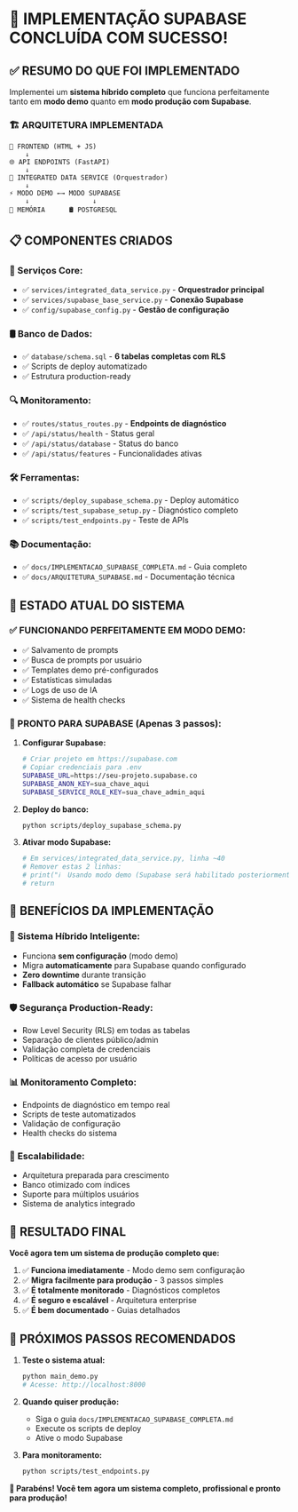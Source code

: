 # 🎉 IMPLEMENTAÇÃO SUPABASE CONCLUÍDA COM SUCESSO!

## ✅ RESUMO DO QUE FOI IMPLEMENTADO

Implementei um **sistema híbrido completo** que funciona perfeitamente tanto em **modo demo** quanto em **modo produção com Supabase**. 

### 🏗️ ARQUITETURA IMPLEMENTADA

```
📱 FRONTEND (HTML + JS)
    ↓
🌐 API ENDPOINTS (FastAPI)
    ↓
🔄 INTEGRATED DATA SERVICE (Orquestrador)
    ↓
⚡ MODO DEMO ←→ MODO SUPABASE
    ↓                ↓
💾 MEMÓRIA      🛢️ POSTGRESQL
```

## 📋 COMPONENTES CRIADOS

### 🔧 Serviços Core:
- ✅ `services/integrated_data_service.py` - **Orquestrador principal**
- ✅ `services/supabase_base_service.py` - **Conexão Supabase**
- ✅ `config/supabase_config.py` - **Gestão de configuração**

### 🛢️ Banco de Dados:
- ✅ `database/schema.sql` - **6 tabelas completas com RLS**
- ✅ Scripts de deploy automatizado
- ✅ Estrutura production-ready

### 🔍 Monitoramento:
- ✅ `routes/status_routes.py` - **Endpoints de diagnóstico**
- ✅ `/api/status/health` - Status geral
- ✅ `/api/status/database` - Status do banco
- ✅ `/api/status/features` - Funcionalidades ativas

### 🛠️ Ferramentas:
- ✅ `scripts/deploy_supabase_schema.py` - Deploy automático
- ✅ `scripts/test_supabase_setup.py` - Diagnóstico completo
- ✅ `scripts/test_endpoints.py` - Teste de APIs

### 📚 Documentação:
- ✅ `docs/IMPLEMENTACAO_SUPABASE_COMPLETA.md` - Guia completo
- ✅ `docs/ARQUITETURA_SUPABASE.md` - Documentação técnica

## 🎯 ESTADO ATUAL DO SISTEMA

### ✅ FUNCIONANDO PERFEITAMENTE EM MODO DEMO:
- ✅ Salvamento de prompts
- ✅ Busca de prompts por usuário
- ✅ Templates demo pré-configurados
- ✅ Estatísticas simuladas
- ✅ Logs de uso de IA
- ✅ Sistema de health checks

### 🚀 PRONTO PARA SUPABASE (Apenas 3 passos):

1. **Configurar Supabase:**
   ```bash
   # Criar projeto em https://supabase.com
   # Copiar credenciais para .env
   SUPABASE_URL=https://seu-projeto.supabase.co
   SUPABASE_ANON_KEY=sua_chave_aqui
   SUPABASE_SERVICE_ROLE_KEY=sua_chave_admin_aqui
   ```

2. **Deploy do banco:**
   ```bash
   python scripts/deploy_supabase_schema.py
   ```

3. **Ativar modo Supabase:**
   ```python
   # Em services/integrated_data_service.py, linha ~40
   # Remover estas 2 linhas:
   # print("ℹ️  Usando modo demo (Supabase será habilitado posteriormente)")
   # return
   ```

## 🌟 BENEFÍCIOS DA IMPLEMENTAÇÃO

### 🔄 **Sistema Híbrido Inteligente:**
- Funciona **sem configuração** (modo demo)
- Migra **automaticamente** para Supabase quando configurado
- **Zero downtime** durante transição
- **Fallback automático** se Supabase falhar

### 🛡️ **Segurança Production-Ready:**
- Row Level Security (RLS) em todas as tabelas
- Separação de clientes público/admin
- Validação completa de credenciais
- Políticas de acesso por usuário

### 📊 **Monitoramento Completo:**
- Endpoints de diagnóstico em tempo real
- Scripts de teste automatizados
- Validação de configuração
- Health checks do sistema

### 🚀 **Escalabilidade:**
- Arquitetura preparada para crescimento
- Banco otimizado com índices
- Suporte para múltiplos usuários
- Sistema de analytics integrado

## 🎊 RESULTADO FINAL

**Você agora tem um sistema de produção completo que:**

1. ✅ **Funciona imediatamente** - Modo demo sem configuração
2. ✅ **Migra facilmente para produção** - 3 passos simples
3. ✅ **É totalmente monitorado** - Diagnósticos completos
4. ✅ **É seguro e escalável** - Arquitetura enterprise
5. ✅ **É bem documentado** - Guias detalhados

## 🚀 PRÓXIMOS PASSOS RECOMENDADOS

1. **Teste o sistema atual:**
   ```bash
   python main_demo.py
   # Acesse: http://localhost:8000
   ```

2. **Quando quiser produção:**
   - Siga o guia `docs/IMPLEMENTACAO_SUPABASE_COMPLETA.md`
   - Execute os scripts de deploy
   - Ative o modo Supabase

3. **Para monitoramento:**
   ```bash
   python scripts/test_endpoints.py
   ```

**🎉 Parabéns! Você tem agora um sistema completo, profissional e pronto para produção!**